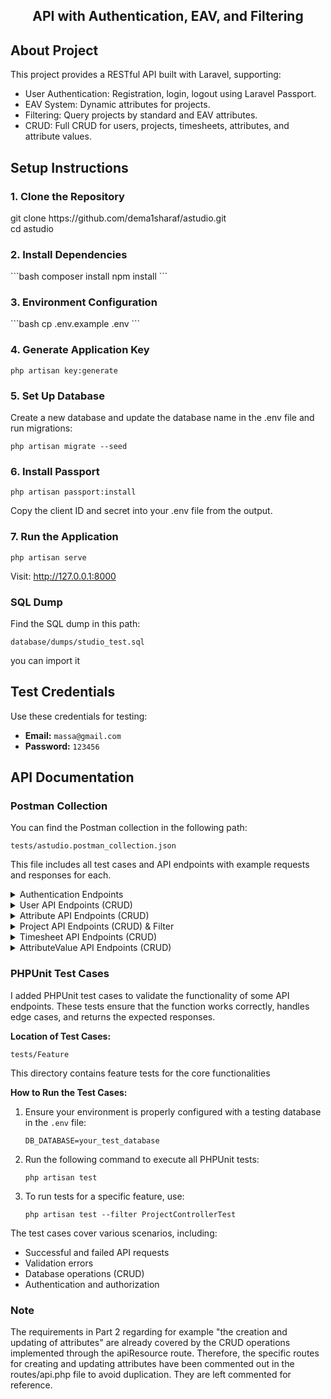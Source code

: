 <h2 align="center">
API with Authentication, EAV, and Filtering
</h2>


## About Project

This project provides a RESTful API built with Laravel, supporting:

* User Authentication: Registration, login, logout using Laravel Passport.
* EAV System: Dynamic attributes for projects.
* Filtering: Query projects by standard and EAV attributes.
* CRUD: Full CRUD for users, projects, timesheets, attributes, and attribute values.

## Setup Instructions

<h3>1. Clone the Repository</h3>
git clone https://github.com/dema1sharaf/astudio.git
<br/>
cd astudio
<h3>2. Install Dependencies</h3>
```bash
composer install
npm install
```
<h3>3. Environment Configuration</h3>
```bash
cp .env.example .env 
```

<h3>4. Generate Application Key</h3>
<pre><code>php artisan key:generate</code></pre>

<h3>5. Set Up Database</h3>
<p>Create a new database and update the database name in the .env file and run migrations:</p>
<pre><code>php artisan migrate --seed</code></pre>

<h3>6. Install Passport</h3>
<pre><code>php artisan passport:install</code></pre>
Copy the client ID and secret into your .env file from the output.

<h3>7. Run the Application</h3>
<pre><code>php artisan serve</code></pre>
<p>Visit: <a href="http://127.0.0.1:8000" target="_blank">http://127.0.0.1:8000</a></p>


<div class="section">
    <h3>SQL Dump</h3>
    <p>Find the SQL dump in this path:</p>
    <pre><code>database/dumps/studio_test.sql</code></pre>
    <p>you can import it </p>
</div>

<div class="section">
    <h2>Test Credentials</h2>
    <p>Use these credentials for testing:</p>
    <ul>
        <li><strong>Email:</strong> <code>massa@gmail.com</code></li>
        <li><strong>Password:</strong> <code>123456</code></li>
    </ul>
</div>

<h2>API Documentation</h2>

<div class="section">
    <h3>Postman Collection</h3>
    <p>You can find the Postman collection in the following path:</p>
    <pre><code>tests/astudio.postman_collection.json</code></pre>
    <p>This file includes all test cases and API endpoints with example requests and responses for each.</p>
</div>

<details>
<summary>Authentication Endpoints</summary>
<div class="section">
<h3>Register</h3>
<pre><code>POST /api/register</code></pre>
<p><strong>Request:</strong></p>
<pre><code>{
    "first_name": "dmdom",
    "last_name": "sharaf",
    "email": "dmdom@example.com",
    "password": "123456",
    "password_confirmation": "123456"
}</code></pre>

<p><strong>Response:</strong></p>
<pre><code>{
    "message": "User registered successfully",
    "user": {
        "id": 1,
        "first_name": "dmdom",
        "last_name": "sharaf",
        "email": "dmdom@example.com"
    },
    "token": "eyJ0eXAiOiJKV1QiLCJhbGciOiJS...."
}</code></pre>
</div>

<div class="section">
        <h3>Login</h3>
        <pre><code>POST /api/login</code></pre>
        <p><strong>Request:</strong></p>
        <pre><code>{
    "email": "massa@gmail.com",
    "password": "123456"
}</code></pre>

<p><strong>Response:</strong></p>
<pre><code>{
    "message": "Login successful",
    "user": {
        "id": 1,
        "first_name": "massa",
        "last_name": "bazrtwo",
        "email": "massa@gmail.com"
    },
    "token": "eyJ0eXAiOiJKV1QiLCJhbGciOiJS...."
}</code></pre>
</div>

<div class="section">
        <h3>Logout</h3>
        <pre><code>POST /api/logout</code></pre>
        <p><strong>Headers:</strong></p>
        <pre><code>Authorization: Bearer YOUR_ACCESS_TOKEN</code></pre>

<p><strong>Response:</strong></p>
        <pre><code>{
    "message": "Logout successful"
}</code></pre>
</div>
</details>
<details>
<summary>User API Endpoints (CRUD)</summary>
<div class="section">

<h3>1. Get All Users</h3>
    <pre><code>GET /api/users</code></pre>
    <p><strong>Response:</strong></p>
    <pre><code>{
    "users": [
        {
            "id": 1,
            "first_name": "massa",
            "last_name": "bazrtwo",
            "email": "massa@gmail.com"
        },
        {
            "id": 2,
            "first_name": "diima",
            "last_name": "Sharaf",
            "email": "dema.sharaf1@gmail.com"
        }
    ]
}</code></pre>

<h3>2. Create a New User</h3>
    <pre><code>POST /api/users</code></pre>
    <p><strong>Request:</strong></p>
    <pre><code>{
    "first_name": "dema",
    "last_name": "developer",
    "email": "developer@dema.com",
    "password": "123456",
    "password_confirmation": "123456"
}</code></pre>
<p><strong>Response:</strong></p>
<pre><code>{
    "message": "User created successfully",
    "user": {
        "first_name": "dema",
        "last_name": "developer",
        "email": "developer@dema.com",
        "id": 50
}</code></pre>

<h3>3. Get Single User</h3>
    <pre><code>GET /api/users/{id}</code></pre>
    <p><strong>Response:</strong></p>
    <pre><code>{
    "id": 1,
    "first_name": "massa",
    "last_name": "bazrtwo",
    "email": "massa@gmail.com"
}</code></pre>

<h3>4. Update User</h3>
    <pre><code>PUT /api/users/{id}</code></pre>
    <p><strong>Request:</strong></p>
    <pre><code>{
"first_name" : "Hanan"
}</code></pre>
<p><strong>Response:</strong></p>
<pre><code>
{
    "message": "User updated successfully",
    "user": {
        "id": 6,
        "first_name": "Hanan",
        "last_name": "bazrtwo",
        "email": "abd1@gmail.com"
    }
}</code></pre>

<h3>5. Delete User</h3>
    <pre><code>DELETE /api/users/{id}</code></pre>
    <p><strong>Response:</strong></p>
    <pre><code>{
"message": "User deleted successfully"
}</code></pre>
</div>
</details>
<details>
<summary>Attribute API Endpoints (CRUD)</summary>
<div class="section">
<h2></h2>
<h3>1. Get All Attributes</h3>
<pre><code>GET /api/attributes</code></pre>
<p><strong>Response:</strong></p>
<pre><code>{
"attributes": [
    {
        "id": 1,
        "name": "department",
        "type": "text"
    },
    {
        "id": 2,
        "name": "start_date",
        "type": "date"
    },
    {
        "id": 3,
        "name": "end_date",
        "type": "date"
    }
]
} </code></pre>

<h3>2. Create a New Attribute</h3>
<pre><code>POST /api/attributes</code></pre>
<p><strong>Request:</strong></p>
<pre><code>{
"name": "Project Type",
"type": "select"
}</code></pre>
<p><strong>Response:</strong></p>
<pre><code>
{
    "message": "Attribute created successfully",
    "attribute": {
        "name": "Project Type",
        "type": "select",
        "id": 11
    }
}
</code></pre>

<h3>3. Get Single Attribute</h3>
<pre><code>GET /api/attributes/{id}</code></pre>
<p><strong>Response:</strong></p>
<pre><code>
{
    "id": 5,
    "name": "image",
    "type": "text"
}
</code></pre>

<h3>4. Update Attribute</h3>
<pre><code>PUT /api/attributes/{id}</code></pre>
<p><strong>Request:</strong></p>
<pre><code>{
"name": "Project Category",
"type": "text"
}
</code></pre>
<p><strong>Response:</strong></p>
<pre><code>
{
    "message": "Attribute updated successfully",
    "attribute": {
        "id": 11,
        "name": "Project Category",
        "type": "text"
    }
}
</code></pre>

<h3>5. Delete Attribute</h3>
<pre><code>DELETE /api/attributes/{id}</code></pre>
<p><strong>Response:</strong></p>
<pre><code>{
"message": "Attribute deleted successfully"
}
</code></pre>
</div>
</details>

<details>
<summary>Project API Endpoints (CRUD) & Filter</summary>
<div class="section">

<h2>1. Get All Projects (with Filtering on both regular and EAV attributes)</h2>
        <h3>Endpoint:</h3>
        <pre><code>GET /api/projects</code></pre>
        <h3>Example Request:</h3>
        <pre><code>GET /api/projects?filters[department]=IT Department&filters[name]=Dima</code></pre>
        <h3>Example Response:</h3>
        <pre><code>
[
    {
        "id":18,
        "name":"Dima",
        "status":"active",
        "attributes":
        [
            {
                "id":4,
                "attribute_id":1,
                "entity_id":18,
                "value":"IT Department",
                "attribute":{"id":1,"name":"department","type":"text"}
            },
            {
                "id":5,
                "attribute_id":2,
                "entity_id":18,
                "value":"2025-06-01",
                "attribute":{"id":2,"name":"start_date","type":"date"}
            }
        ]
    }
]
</code></pre>
</div>

<div class="section">
        <h2>2. Filter Projects by Attributes</h2>
        <h3>Endpoint:</h3>
        <pre><code>GET /api/projects/filter</code></pre>
        <h3>Example Request:</h3>
        <pre><code>GET /api/projects/filter?filters[department]=IT&filters[start_date]=2025-06-01</code></pre>
        <h3>Example Response:</h3>
        <pre><code>
        {
        "message":"Projects found",
        "projects":
            [
                {
                    "id":18,
                    "name":"Dima",
                    "status":"active",
                    "attributes":
                        [
                            {
                                "id":4,
                                "attribute_id":1,
                                "entity_id":18,
                                "value":"IT Department",
                                "attribute":{"id":1,"name":"department","type":"text"}
                            },
                            {
                                "id":5,
                                "attribute_id":2,
                                "entity_id":18,
                                "value":"2025-06-01",
                                "attribute":{"id":2,"name":"start_date","type":"date"}
                            }
                        ]
                }
            ]
        }
</code></pre>
</div>


<div class="section">
        <h2>3. Create Project with Attributes</h2>
        <h3>Endpoint:</h3>
        <pre><code>POST /api/projects</code></pre>
        <h3>Example Request:</h3>
        <pre><code>
{
    "name": "four Project",
    "status": "active",
    "attributes": [
        {
            "id": 1,
            "value": "outside Department"
        }
    ]
}

</code></pre>
<h3>Example Response:</h3>
<pre><code>
{
    "message": "Project created successfully",
    "project": {
        "name": "four Project",
        "status": "active",
        "id": 34
    }
}
</code></pre>
</div>

<div class="section">
        <h2>4. Update Project with Attributes</h2>
        <h3>Endpoint:</h3>
        <pre><code>PUT /api/projects/{id}</code></pre>
        <h3>Example Request:</h3>
        <pre><code>
{
    "name" : "project ID 20"
}
</code></pre>
<h3>Example Response:</h3>
<pre><code>{
    "message": "Project updated successfully",
    "project": {
        "id": 20,
        "name": "project ID 20",
        "status": "active"
    }
}</code></pre>
</div>

<div class="section">
        <h2>5. Get Single Project</h2>
        <h3>Endpoint:</h3>
        <pre><code>GET /api/projects/{id}</code></pre>
        <h3>Example Response:</h3>
        <pre><code>
{
    "id": 18,
    "name": "Dima",
    "status": "active",
    "attributes": [
        {
            "id": 4,
            "attribute_id": 1,
            "entity_id": 18,
            "value": "IT Department",
            "attribute": {
                "id": 1,
                "name": "department",
                "type": "text"
            }
        },
        {
            "id": 5,
            "attribute_id": 2,
            "entity_id": 18,
            "value": "2025-06-01",
            "attribute": {
                "id": 2,
                "name": "start_date",
                "type": "date"
            }
        }
    ]
}</code></pre>
</div>

<div class="section">
        <h2>6. Delete Project</h2>
        <h3>Endpoint:</h3>
        <pre><code>DELETE /api/projects/{id}</code></pre>
        <h3>Example Response:</h3>
        <pre><code>
{
    "message": "Project deleted successfully"
}
</code></pre>
</div>
</details>

<details>
<summary>Timesheet API Endpoints (CRUD)</summary>

<div class="section">
        <h2>1. Get All Timesheets</h2>
        <h3>Endpoint:</h3>
        <pre><code>GET /api/timesheets</code></pre>
        <h3>Example Response:</h3>
        <pre><code>
[
    {
        "id": 1,
        "task_name": "Updated Design DB",
        "date": "2025-06-20",
        "hours": 6,
        "user_id": 1,
        "project_id": 1,
        "user": {
            "id": 1,
            "first_name": "massa",
            "last_name": "bazrtwo",
            "email": "massa@gmail.com"
        },
        "project": {
            "id": 1,
            "name": "Project 1",
            "status": "active"
        }
    }
]
</code></pre>
</div>

<div class="section">
        <h2>2. Create a Timesheet Entry</h2>
        <h3>Endpoint:</h3>
        <pre><code>POST /api/timesheets</code></pre>
        <h3>Example Request:</h3>
        <pre><code>
{
"task_name": "Development Task",
"date": "2025-02-20",
"hours": 5,
"user_id": 1,
"project_id": 1
}
</code></pre>
<h3>Example Response:</h3>
<pre><code>
{
    "message": "Timesheet created successfully",
    "timesheet": {
        "task_name": "Development Task",
        "date": "2025-02-20",
        "hours": 5,
        "user_id": 1,
        "project_id": 1,
        "id": 4,
        "user": {
            "id": 1,
            "first_name": "massa",
            "last_name": "bazrtwo",
            "email": "massa@gmail.com"
        },
        "project": {
            "id": 1,
            "name": "Project 1",
            "status": "active"
        }
    }
}
</code></pre>
</div>

<div class="section">
        <h2>3. Get a Single Timesheet Entry</h2>
        <h3>Endpoint:</h3>
        <pre><code>GET /api/timesheets/{id}</code></pre>
        <h3>Example Response:</h3>
        <pre><code>
{
    "id": 1,
    "task_name": "Updated Design DB",
    "date": "2025-06-20",
    "hours": 6,
    "user_id": 1,
    "project_id": 1,
    "user": {
        "id": 1,
        "first_name": "massa",
        "last_name": "bazrtwo",
        "email": "massa@gmail.com"
    },
    "project": {
        "id": 1,
        "name": "Project 1",
        "status": "active"
    }
}
</code></pre>
</div>

<div class="section">
        <h2>4. Update a Timesheet Entry</h2>
        <h3>Endpoint:</h3>
        <pre><code>PUT /api/timesheets/{id}</code></pre>
        <h3>Example Request:</h3>
        <pre><code>
{
"task_name": "Updated Task",
"hours": 6
}
</code></pre>
<h3>Example Response:</h3>
<pre><code>
{
    "message": "Timesheet updated successfully",
    "timesheet": {
        "id": 1,
        "task_name": "Updated Task",
        "date": "2025-06-20",
        "hours": 6,
        "user_id": 1,
        "project_id": 1,
        "user": {
            "id": 1,
            "first_name": "massa",
            "last_name": "bazrtwo",
            "email": "massa@gmail.com"
        },
        "project": {
            "id": 1,
            "name": "Project 1",
            "status": "active"
        }
    }
}
</code></pre>
</div>

<div class="section">
        <h2>5. Delete a Timesheet Entry</h2>
        <h3>Endpoint:</h3>
        <pre><code>DELETE /api/timesheets/{id}</code></pre>
        <h3>Example Response:</h3>
        <pre><code>{
    "message": "Timesheet deleted successfully"
}</code></pre>
</div>

</details>


<details>
<summary>AttributeValue API Endpoints (CRUD)</summary>

<div class="section">
        <h2>1. Get All Attribute Values</h2>
        <h3>Endpoint:</h3>
        <pre><code>GET /api/attribute-values</code></pre>
        <h3>Example Response:</h3>
        <pre><code>
[
    {
        "id": 4,
        "attribute_id": 1,
        "entity_id": 18,
        "value": "IT Department",
        "attribute": {
            "id": 1,
            "name": "department",
            "type": "text"
        },
        "project": {
            "id": 18,
            "name": "Dima",
            "status": "active"
        }
    }
    {
        "id": 7,
        "attribute_id": 1,
        "entity_id": 19,
        "value": "IT Department",
        "attribute": {
            "id": 1,
            "name": "department",
            "type": "text"
        },
        "project": {
            "id": 19,
            "name": "Taxi Project New",
            "status": "active"
        }
    },
    {
        "id": 10,
        "attribute_id": 1,
        "entity_id": 22,
        "value": "HR Department",
        "attribute": {
            "id": 1,
            "name": "department",
            "type": "text"
        },
        "project": {
            "id": 22,
            "name": "New Project 10",
            "status": "active"
        }
    },
    {
        "id": 17,
        "attribute_id": 1,
        "entity_id": 34,
        "value": "outside Department",
        "attribute": {
            "id": 1,
            "name": "department",
            "type": "text"
        },
        "project": {
            "id": 34,
            "name": "four Project",
            "status": "active"
        }
    }
]
        </code></pre>
</div>

<div class="section">
        <h2>2. Create an Attribute Value</h2>
        <h3>Endpoint:</h3>
        <pre><code>POST /api/attribute-values</code></pre>
        <h3>Example Request:</h3>
        <pre><code>
{
    "value": "Finance Department",
    "entity_id": 1,
    "attribute_id": 2
}
        </code></pre>
<h3>Example Response:</h3>
<pre><code>
{
    "message": "AttributeValue created successfully",
    "attributeValue": {
        "entity_id": 1,
        "attribute_id": 2,
        "value": "Finance Department",
        "id": 18,
        "attribute": {
            "id": 2,
            "name": "start_date",
            "type": "date"
        },
        "project": {
            "id": 1,
            "name": "Project 1",
            "status": "active"
        }
    }
}
</code></pre>
</div>

<div class="section">
        <h2>3. Get a Single Attribute Value</h2>
        <h3>Endpoint:</h3>
        <pre><code>GET /api/attribute-values/{id}</code></pre>
        <h3>Example Response:</h3>
        <pre><code>{
    "id": 4,
    "attribute_id": 1,
    "entity_id": 18,
    "value": "IT Department",
    "attribute": {
        "id": 1,
        "name": "department",
        "type": "text"
    },
    "project": {
        "id": 18,
        "name": "Dima",
        "status": "active"
    }
}</code></pre>
</div>

<div class="section">
        <h2>4. Update an Attribute Value</h2>
        <h3>Endpoint:</h3>
        <pre><code>PUT /api/attribute-values/{id}</code></pre>
        <h3>Example Request:</h3>
        <pre><code>{
"value": "Updated Value"
}</code></pre>
<h3>Example Response:</h3>
<pre><code>
{
    "message": "AttributeValue updated successfully",
    "timesheet": {
        "id": 9,
        "attribute_id": 1,
        "entity_id": 21,
        "value": "Updated Value",
        "attribute": {
            "id": 1,
            "name": "department",
            "type": "text"
        },
        "project": {
            "id": 21,
            "name": "Sec Project Dima",
            "status": "active"
        }
    }
}
</code></pre>
</div>

<div class="section">
        <h2>5. Delete an Attribute Value</h2>
        <h3>Endpoint:</h3>
        <pre><code>DELETE /api/attribute-values/{id}</code></pre>
        <h3>Example Response:</h3>
        <pre><code>{
    "message": "AttributeValue deleted successfully"
}</code></pre>
</div>

</details>


<div class="section">
    <h3>PHPUnit Test Cases</h3>
    <p>I added PHPUnit test cases to validate the functionality of some API endpoints. These tests ensure that the function works correctly, handles edge cases, and returns the expected responses.</p>

<p><strong>Location of Test Cases:</strong></p>
    <pre><code>tests/Feature</code></pre>
    <p>This directory contains feature tests for the core functionalities</p>
<p><strong>How to Run the Test Cases:</strong></p>
    <ol>
        <li>Ensure your environment is properly configured with a testing database in the <code>.env</code> file:</li>
        <pre><code>DB_DATABASE=your_test_database</code></pre>

<li>Run the following command to execute all PHPUnit tests:</li>
<pre><code>php artisan test</code></pre>

<li>To run tests for a specific feature, use:</li>
<pre><code>php artisan test --filter ProjectControllerTest</code></pre>

</ol>

<p>The test cases cover various scenarios, including:</p>
<ul>
        <li>Successful and failed API requests</li>
        <li>Validation errors</li>
        <li>Database operations (CRUD)</li>
        <li>Authentication and authorization</li>
    </ul>
</div>

<div class="section">
    <h3>Note</h3>
<p>The requirements in Part 2 regarding for example "the creation and updating of attributes" are already covered by the CRUD operations implemented through the apiResource route. Therefore, the specific routes for creating and updating attributes have been commented out in the routes/api.php file to avoid duplication. They are left commented for reference.</p>
</div>

